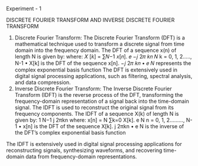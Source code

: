 Experiment - 1

DISCRETE FOURIER TRANSFORM AND INVERSE DISCRETE
FOURIER TRANSFORM

1. Discrete Fourier Transform:
The Discrete Fourier Transform (DFT) is a mathematical technique used to transform a discrete signal
from time domain into the frequency domain.
The DFT of a sequence x(n) of length N is given by:
where:
𝑋 [𝑘] = ∑𝑁−1 𝑥[𝑛]. 𝑒
−𝑗
2𝜋
𝑘𝑛
𝑁 k = 0, 1, 2….., N-1
• X[k] is the DFT of the sequence x[n].
−𝑗
2𝜋
𝑘𝑛
• 𝑒 𝑁 represents the complex exponential basis function
The DFT is extensively used in digital signal processing applications, such as filtering, spectral analysis,
and data compression.
2. Inverse Discrete Fourier Transform:
The Inverse Discrete Fourier Transform (IDFT) is the reverse process of the DFT, transforming the
frequency-domain representation of a signal back into the time-domain signal. The IDFT is used to
reconstruct the original signal from its frequency components.
The IDFT of a sequence X(k) of length N is given by:
1 N−1 j
2πkn
where:
x[n] =
N
∑k=0 X[k]. e N n = 0, 1, 2………, N-1
• x[n] is the DFT of the sequence X[k].
j
2πkn
• e N is the inverse of the DFT’s complex exponential basis function

The IDFT is extensively used in digital signal processing applications for reconstructing signals, 
synthesizing waveforms, and recovering time-domain data from frequency-domain representations.
